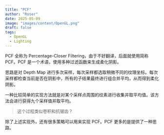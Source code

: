 ```yaml
---
title: "PCF"
author: "Roser"
date: 2025-05-09
image: "images/content/OpenGL.png"
draft: false
tags:
  - OpenGL
  - Lighting
---
```

PCF 全称为 Percentage-Closer Filtering，由于不好翻译，后面就使用简称 PCF。PCF 是一个术语，使用多种过滤函数来生成柔化阴影。

思路是对 Depth Map 进行多次采样，每次采样都选取稍微不同的纹理坐标。每次采样都检查当前是否在阴影中，所有的子结果最终进行组合并平均，从而得到柔化阴影。

一种比较简单的实现方法就是对某个采样点周围的纹素进行收集并取平均值。该方法会进行获得九个采样值并取平均。

> 这个过程类似卷积和抗锯齿？

除了上述实现外，还有很多策略可以用来实现 PCF。PCF 更多的是提供了一种思路。